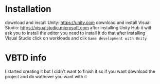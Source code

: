 # Installation
download and install Unity: https://unity.com
download and install Visual Studio: https://visualstudio.microsoft.com
after installing Unity Hub it will ask you to install the editor you need to install it do that
after installing Visual Studio click on workloads and clik `Game development with Unity`

# VBTD info
I started creating it but I didn't want to finish it so if you want download the project and do wathever you want with it
